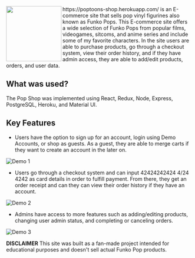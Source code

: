 <img align="left" src="https://github.com/Tandid/poptoons-shop/blob/main/client/public/images/logo.png" width=150px>
https://poptoons-shop.herokuapp.com/ is an E-commerce site that sells pop vinyl figurines also known as Funko Pops. This E-commerce site offers a wide selection of Funko Pops from popular films, videogames, sitcoms, and anime series and include some of my favorite characters. In the site users are able to purchase products, go through a checkout system, view their order history, and if they have admin access, they are able to add/edit products, orders, and user data.

<br/>

## What was used?

The Pop Shop was implemented using React, Redux, Node, Express, PostgreSQL, Heroku, and Material UI.

## Key Features

- Users have the option to sign up for an account, login using Demo Accounts, or shop as guests. As a guest, they are able to merge carts if they want to create an account in the later on.


![Demo 1](https://github.com/Tandid/poptoons-shop/blob/main/client/public/images/poptoons1.gif)


- Users go through a checkout system and can input 42424242424 4/24 4242 as card details in order to fulfill payment. From there, they get an order receipt and can they can view their order history if they have an account.


![Demo 2](https://github.com/Tandid/poptoons-shop/blob/main/client/public/images/poptoons2.gif)


- Admins have access to more features such as adding/editing products, changing user admin status, and completing or canceling orders.


![Demo 3](https://github.com/Tandid/poptoons-shop/blob/main/client/public/images/poptoons3.gif)



**DISCLAIMER** This site was built as a fan-made project intended for educational purposes and doesn't sell actual Funko Pop products.
